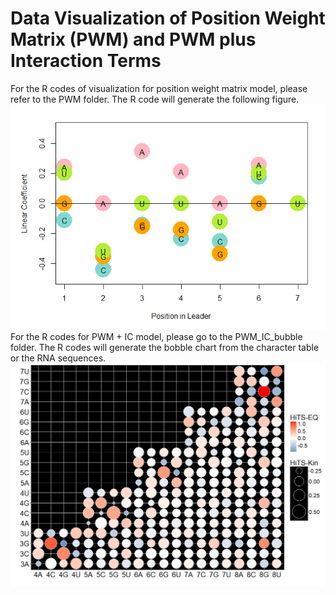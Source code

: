 # Data Visualization of Position Weight Matrix (PWM) and PWM plus Interaction Terms

For the R codes of visualization for position weight matrix model, please refer to the PWM folder. The R code will generate the following figure.\
![bobble chart](./PWM/prepare_files/figure-markdown_strict/unnamed-chunk-5-1.png)\
For the R codes for PWM + IC model, please go to the PWM_IC_bubble folder. The R codes will generate the bobble chart from the character table or the RNA sequences.
![PWM_IC](./PWM_IC_bubble/Data-vis_files/figure-markdown_strict/Heat-bubble.png)
